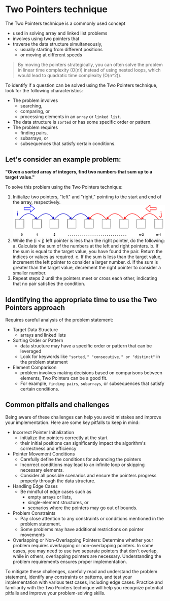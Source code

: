 # Two Pointers technique
The Two Pointers technique is a commonly used concept 
- used in solving array and linked list problems
- involves using two pointers that 
- traverse the data structure simultaneously, 
    - usually starting from different positions 
    - or moving at different speeds

> By moving the pointers strategically, you can often solve the problem in linear time complexity (O(n)) instead of using nested loops, which would lead to quadratic time complexity (O(n^2)).

To identify if a question can be solved using the Two Pointers technique, look for the following characteristics:
- The problem involves 
    - searching, 
    - comparing, or 
    - processing elements in an `array` or `linked list`.
- The data structure is `sorted` or has some specific order or pattern.
- The problem requires 
    - finding pairs, 
    - subarrays, or 
    - subsequences that satisfy certain conditions.

## Let's consider an example problem: 
**"Given a sorted array of integers, find two numbers that sum up to a target value."**

To solve this problem using the Two Pointers technique:

1. Initialize two pointers, "left" and "right," pointing to the start and end of the array, respectively.
![Two Pointers](assets/what-is-the-two-pointer-technique-type1-0f96379aee2ce0dc.png)
2. While the (i < j) left pointer is less than the right pointer, do the following:
   a. Calculate the sum of the numbers at the left and right pointers.
   b. If the sum is equal to the target value, you have found the pair. Return the indices or values as required.
   c. If the sum is less than the target value, increment the left pointer to consider a larger number.
   d. If the sum is greater than the target value, decrement the right pointer to consider a smaller number.
3. Repeat steps 2 until the pointers meet or cross each other, indicating that no pair satisfies the condition.


## Identifying the appropriate time to use the Two Pointers approach 
Requires careful analysis of the problem statement:
- Target Data Structure
    - arrays and linked lists
- Sorting Order or Pattern
    - data structure may have a specific order or pattern that can be leveraged
    - Look for keywords like `"sorted," "consecutive," or "distinct"` in the problem statement
- Element Comparison
    - problem involves making decisions based on comparisons between elements, Two Pointers can be a good fit. 
    - For example, `finding pairs`, `subarrays`, or subsequences that satisfy certain conditions.


## Common pitfalls and challenges
Being aware of these challenges can help you avoid mistakes and improve your implementation. Here are some key pitfalls to keep in mind:
- Incorrect Pointer Initialization
    - initialize the pointers correctly at the start
    - their initial positions can significantly impact the algorithm's correctness and efficiency
- Pointer Movement Conditions
    - Carefully define the conditions for advancing the pointers
    - Incorrect conditions may lead to an infinite loop or skipping necessary elements. 
    - Consider all possible scenarios and ensure the pointers progress properly through the data structure.
- Handling Edge Cases
    - Be mindful of edge cases such as 
        - empty arrays or lists, 
        - single-element structures, or 
        - scenarios where the pointers may go out of bounds. 
- Problem Constraints
    - Pay close attention to any constraints or conditions mentioned in the problem statement. 
    - Some problems may have additional restrictions on pointer movements
- Overlapping or Non-Overlapping Pointers: Determine whether your problem requires overlapping or non-overlapping pointers. In some cases, you may need to use two separate pointers that don't overlap, while in others, overlapping pointers are necessary. Understanding the problem requirements ensures proper implementation.

To mitigate these challenges, carefully read and understand the problem statement, identify any constraints or patterns, and test your implementation with various test cases, including edge cases. Practice and familiarity with the Two Pointers technique will help you recognize potential pitfalls and improve your problem-solving skills.